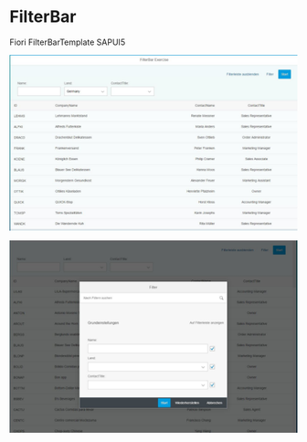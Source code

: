# FilterBar
Fiori FilterBarTemplate SAPUI5

![app1](/img/filterbar_demo.jpg)


![app2](/img/filterbar.jpg)
